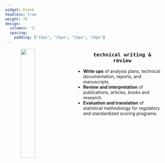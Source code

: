 ```yaml
---
widget: blank
headless: true
weight: 70
design:
  columns: '1'
  spacing:
    padding: ["15px", "25px", "15px", "25px"]
---
```


<img align="left" width="30%" height="30%" src="/media/consulting_review.png" hspace = "10%"/>

<h3 style="text-align: center; font-family: Lucida Console, monospace;"><strong>technical writing & review</strong></h3>

* <strong>Write ups</strong> of analysis plans, technical documentation, reports, and manuscripts.
* <strong>Review and interpretation</strong> of publications, articles, books and research.
* <strong>Evaluation and translation</strong> of statistical methodology for regulatory and standardized scoring programs.